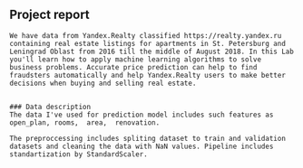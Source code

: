 ## Project report

    We have data from Yandex.Realty classified https://realty.yandex.ru containing real estate listings for apartments in St. Petersburg and Leningrad Oblast from 2016 till the middle of August 2018. In this Lab you'll learn how to apply machine learning algorithms to solve business problems. Accurate price prediction can help to find fraudsters automatically and help Yandex.Realty users to make better decisions when buying and selling real estate.
    
    
    ### Data description
    The data I've used for prediction model includes such features as open_plan, rooms,  area,  renovation.
    
    The preproccessing includes spliting dataset to train and validation datasets and cleaning the data with NaN values. Pipeline includes standartization by StandardScaler.
